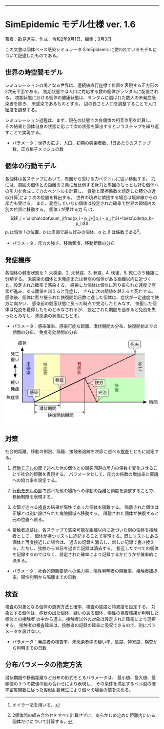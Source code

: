 ---

# SimEpidemic モデル仕様 ver. 1.6
著者：畝見達夫、作成：令和2年9月1日、編集：9月3日

この文書は個体ベース感染シミュレータ SimEpidemic に使われているモデルについて記述したものである。

## 世界の時空間モデル
シミュレーションの場となる世界は、連続値直行座標で位置を表現する正方形の2次元平面である。
初期状態では人口に対応する数の個体がランダムに配置される。
初期状態における個体の健康状態は、ランダムに選ばれた数人の未発症感染者を除き、
未感染であるものとする。
辺の長さと人口を調整することで人口密度を調整する。

シミュレーション過程は、まず、現在の状態での各個体の相互作用を計算し、
その結果と個体自身の状態に応じて次の状態を算出するというステップを繰り返すことで実現する。

-   パラメータ：世界の広さ、人口、初期の感染者数、1日あたりのステップ数、正方格子メッシュの数

## <a name=Behavior></a>個体の行動モデル
各個体は各ステップにおいて、周囲から受ける力ベクトルに従い移動する。
力には、周囲の個体との距離の２乗に反比例する斥力と周囲のもっとも好む個体への引力を合成して力のベクトルを計算し、
質量と摩擦係数を想定した積分の近似計算[^Integration]により次の位置を算出する。
世界の境界に隣接する場合は境界線からの斥力も受ける。
また、発症していない個体は設定された確率で世界の領域内の別の位置に移動する。
個体 $i$ が受ける力 $F_i$ は、
$$F_i = \alpha\cdot\sum_j\frac{p_i - p_j}{|p_i - p_j|^3}+\beta\cdot(p_b-p_i)$$
$p_i$ は個体 $i$ の位置、$b$ は周囲で最も好みの個体、$\alpha$ と $\beta$ は係数である[^Neighbours]。

-   パラメータ：斥力の強さ、移動頻度、移動距離の分布

[^Integration]: オイラー法を用いる。
[^Neighbours]: 2個体間の組み合わせをすべて計算せずに、あらかじめ定めた距離内にいる個体だけについて計算する。

## 発症機序
各個体の健康状態を 1. 未感染、2. 未発症、3. 発症、4. 快復、5. 死亡の５種類に分類する。
未感染の個体と未発症または発症の個体がある距離以内に近づくと、設定された確率で感染する。
感染した個体は個体に割り振られた速度で症状が進み、ある閾値を越えると発症し、
さらに次の閾値を越えると死亡する。
感染後、個体に割り振られた快復開始日数に達した個体は、症状が一定速度で快方に向かい、
感染前の健康状態に戻った時点で完治したとみなす。
快復した個体は免疫を獲得したものとみなされるが、
設定された期間を過ぎると免疫を失ったとみなし、未感染の状態にもどる。

-   パラメータ：感染確率、感染可能な距離、潜伏期間の分布、快復開始までの期間の分布、
免疫有効期間の分布

![Pathogenesis](Figures/Pathogenesis.svg)

## 対策
社会的距離、移動の制限、隔離、接触者追跡を次節に述べる[検査](#Tests)とともに設定する。

1.  [行動モデルの節](#Behavior)で述べた他の個体との衝突回避の斥力の係数を変化させることで社会的距離を表現する。
パラメータとして、斥力の係数の増加率と要請への協力率を設定する。

2.  [行動モデルの節](#Behavior)で述べた他の場所への移動の距離と頻度を調整することで、移動制限を表現する。

3.  次節で述べる[検査](#Tests)の結果が陽性であった個体を隔離する。
隔離された個体は正解とは別に設けられた病院領域へ移動する。
隔離された個体が快復すると元の位置へ戻る。

4.  接触者追跡は、各ステップで感染可能な距離以内に近づいた別の個体を接触者として、
個体が持つリストに追記することで実現する。既にリストにある個体と再度接近した場合は、
過去の記録を消去し、新しい記録で書き換える。ただし、接触から14日を過ぎた記録は消去する。
接近したすべての個体を記録するのではなく、設定された確率により記録するかどうかが確率的に決まる。

-   パラメータ：社会的距離要請への協力率、陽性判明者の隔離率、接触者捕捉率、陽性判明から隔離までの日数

## <a name=Tests></a>検査
検査の対象となる個体の選択方法と確率、検査の感度と特異度を設定する。
対象とする個体は、症状の出た個体、疑いのある個体、陽性の検査結果が判明した個体との接触者
の中から選ぶ。接触者以外の対象は設定された確率により選択する。
接触者の検査確率は、接触者の記録の確率に吸収できるので、別にパラメータを設けない。

-   パラメータ：発症者の検査率、未感染者中の疑い率、感度、特異度、検査から判明までの日数

## 分布パラメータの指定方法
潜伏期間や移動距離など分布の形式をとるパラメータは、
最小値、最大値、最頻値の３つの数値の組み合わせにより表現し、
その条件を満足するベル型の確率密度関数に従った擬似乱数発生により個々の場合の値を決める。
